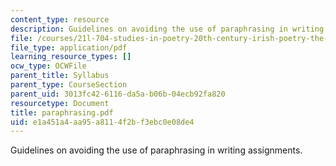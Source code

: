 ```yaml
---
content_type: resource
description: Guidelines on avoiding the use of paraphrasing in writing assignments.
file: /courses/21l-704-studies-in-poetry-20th-century-irish-poetry-the-shadow-of-w-b-yeats-spring-2008/e1a451a4aa95a8114f2bf3ebc0e08de4_paraphrasing.pdf
file_type: application/pdf
learning_resource_types: []
ocw_type: OCWFile
parent_title: Syllabus
parent_type: CourseSection
parent_uid: 3013fc42-6116-da5a-b06b-04ecb92fa820
resourcetype: Document
title: paraphrasing.pdf
uid: e1a451a4-aa95-a811-4f2b-f3ebc0e08de4
---
```

Guidelines on avoiding the use of paraphrasing in writing assignments.

